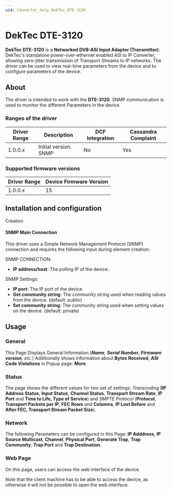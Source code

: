 ```yaml
---
uid: Connector_help_DekTec_DTE-3120
---
```


# DekTec DTE-3120

**DekTec DTE-3120** is a **Networked DVB-ASI Input Adapter (Transmitter)**. DekTec's standalone power-over-ethernet enabled ASI to IP Converter, allowing zero-jitter transmission of Transport Streams to IP networks. The driver can be used to view real-time parameters from the device and to configure parameters of the device.

## About

The driver is intended to work with the **DTE-3120**. SNMP communication is used to monitor the different Parameters in the device.

### Ranges of the driver

| **Driver Range** | **Description**       | **DCF Integration** | **Cassandra Complaint** |
|------------------|-----------------------|---------------------|-------------------------|
| 1.0.0.x          | Initial version. SNMP | No                  | Yes                     |

### Supported firmware versions

| **Driver Range** | **Device Firmware Version** |
|------------------|-----------------------------|
| 1.0.0.x          | 15                          |

## Installation and configuration

Creation

#### SNMP Main Connection

This driver uses a Simple Network Management Protocol (SNMP) connection and requires the following input during element creation:

SNMP CONNECTION:

- **IP address/host**: The polling IP of the device.

SNMP Settings:

- **IP port**: The IP port of the device.
- **Get community string**: The community string used when reading values from the device. (default: public)
- **Set community string**: The community string used when setting values on the device. (default: private)

## Usage

### General

This Page Displays General Information (***Name**, **Serial Number**, **Firmware version**, etc*.) Additionally shows information about **Bytes Received**, **ASI Code Violations** in Popup page: **More**.

### Status

The page shows the different values for two set of settings: *Transcoding* **(IP Address Status**, **Input Status**, **Channel Status**, **Transport Stream Rate**, **IP Port** and **Time to Life, Type of Service**) and *SMPTE* *Protocol* (**Protocol**, **Transport Packets per IP**, **FEC Rows** and **Columns**, **IP Lost Before** and **After FEC, Transport Stream **Packet Size****).

### Network

The following Parameters can be configured in this Page: **IP Adddress**, **IP Source Multicast**, **Channel**, **Physical Port**, **Generate Trap**, **Trap Community**, **Trap Port** and **Trap Destination**.

### Web Page

On this page, users can access the web interface of the device.

Note that the client machine has to be able to access the device, as otherwise it will not be possible to open the web interface.
